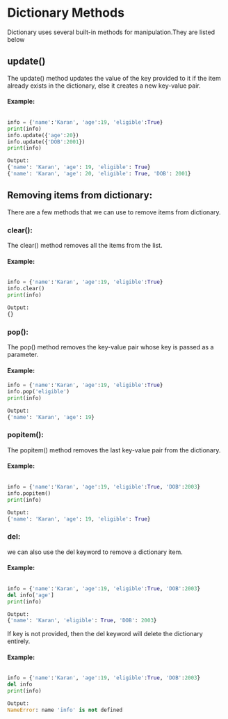 # Dictionary Methods
Dictionary uses several built-in methods for manipulation.They are listed below

## update()
The update() method updates the value of the key provided to it if the item already exists in the dictionary, else it creates a new key-value pair.

#### Example:
```python

info = {'name':'Karan', 'age':19, 'eligible':True}
print(info)
info.update({'age':20})
info.update({'DOB':2001})
print(info)

Output:
{'name': 'Karan', 'age': 19, 'eligible': True}
{'name': 'Karan', 'age': 20, 'eligible': True, 'DOB': 2001}
```

## Removing items from dictionary:
There are a few methods that we can use to remove items from dictionary.

### clear():
The clear() method removes all the items from the list.

#### Example:
```python

info = {'name':'Karan', 'age':19, 'eligible':True}
info.clear()
print(info)

Output:
{}
```

### pop():
The pop() method removes the key-value pair whose key is passed as a parameter.

#### Example:
```python
info = {'name':'Karan', 'age':19, 'eligible':True}
info.pop('eligible')
print(info)

Output:
{'name': 'Karan', 'age': 19}
```

### popitem():
The popitem() method removes the last key-value pair from the dictionary.

#### Example:
```python

info = {'name':'Karan', 'age':19, 'eligible':True, 'DOB':2003}
info.popitem()
print(info)

Output:
{'name': 'Karan', 'age': 19, 'eligible': True}
```

### del:
we can also use the del keyword to remove a dictionary item.

#### Example:
```python

info = {'name':'Karan', 'age':19, 'eligible':True, 'DOB':2003}
del info['age']
print(info)

Output:
{'name': 'Karan', 'eligible': True, 'DOB': 2003}
```
If key is not provided, then the del keyword will delete the dictionary entirely.

#### Example:
```python

info = {'name':'Karan', 'age':19, 'eligible':True, 'DOB':2003}
del info
print(info)

Output:
NameError: name 'info' is not defined
```

